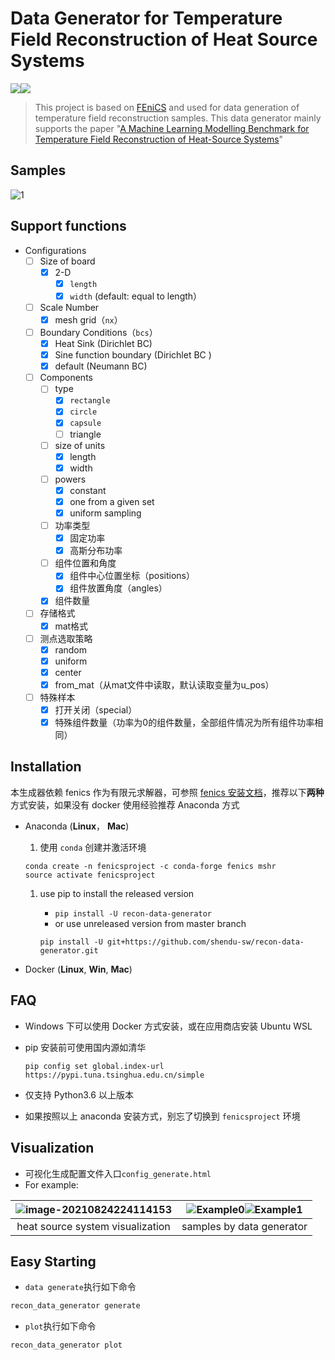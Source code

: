 # Data Generator for Temperature Field Reconstruction of Heat Source Systems

![](https://img.shields.io/github/issues/shendu-sw/recon-data-generator)![](https://img.shields.io/github/license/shendu-sw/recon-data-generator)

> This project is based on [FEniCS](https://fenicsproject.org) and used for data generation of temperature field reconstruction samples. This data generator mainly supports the paper "[A Machine Learning Modelling Benchmark for Temperature Field Reconstruction of Heat-Source Systems](https://arxiv.org/abs/2108.08298)"

## Samples

![1](https://i.loli.net/2021/07/19/xFHNAzykSqICgpR.png)

## Support functions

* Configurations
    * [ ] Size of board
        * [x] 2-D
            * [x] `length`
            * [x] `width` (default: equal to length）
    * [ ] Scale Number
        * [x] mesh grid（`nx`）
    * [ ] Boundary Conditions（`bcs`）
        * [x] Heat Sink (Dirichlet BC) 
        * [x] Sine function boundary (Dirichlet BC )
        * [x] default (Neumann BC)
    * [ ] Components
        * [ ] type
            * [x] `rectangle`
            * [x] `circle`
            * [x] `capsule`
            * [ ] triangle
        * [ ] size of units
            * [x] length
            * [x] width
        * [ ] powers
            * [x] constant
            * [x] one from a given set
            * [x] uniform sampling
        * [ ] 功率类型
            * [x] 固定功率
            * [x] 高斯分布功率
        * [ ] 组件位置和角度
            * [x] 组件中心位置坐标（positions）
            * [x] 组件放置角度（angles）
        * [x] 组件数量
    * [ ] 存储格式
        * [x] mat格式
    * [ ] 测点选取策略
        * [x] random
        * [x] uniform
        * [x] center
        * [x] from_mat（从mat文件中读取，默认读取变量为u_pos）
    * [ ] 特殊样本
        * [x] 打开关闭（special）
        * [x] 特殊组件数量（功率为0的组件数量，全部组件情况为所有组件功率相同）

## Installation

本生成器依赖 fenics 作为有限元求解器，可参照 [fenics 安装文档](https://fenicsproject.org/download/)，推荐以下**两种**方式安装，如果没有 docker 使用经验推荐 Anaconda 方式

- Anaconda (**Linux**， **Mac**)

  1. 使用 `conda` 创建并激活环境

  ```
  conda create -n fenicsproject -c conda-forge fenics mshr
  source activate fenicsproject
  ```

  1. use pip to install the released version

     - `pip install -U recon-data-generator`
     - or use unreleased version from master branch

     ```
     pip install -U git+https://github.com/shendu-sw/recon-data-generator.git
     ```

- Docker (**Linux**, **Win**, **Mac**)

## FAQ

- Windows 下可以使用 Docker 方式安装，或在应用商店安装 Ubuntu WSL

- pip 安装前可使用国内源如清华

  ```
  pip config set global.index-url https://pypi.tuna.tsinghua.edu.cn/simple
  ```

- 仅支持 Python3.6 以上版本

- 如果按照以上 anaconda 安装方式，别忘了切换到 `fenicsproject` 环境

## Visualization

* 可视化生成配置文件入口`config_generate.html`
* For example:

| ![image-20210824224114153](https://i.loli.net/2021/08/24/qw2gyjI8sVld49v.png) | ![Example0](https://i.loli.net/2021/08/24/xXi8s3tYSqlMNGh.png)![Example1](https://i.loli.net/2021/08/24/BsLKHjGm98FaTEZ.png) |
| :----------------------------------------------------------: | :----------------------------------------------------------: |
|               heat source system visualization               |                  samples by data generator                   |

## Easy Starting

* `data generate`执行如下命令

```python
recon_data_generator generate
```

* `plot`执行如下命令

```
recon_data_generator plot
```

